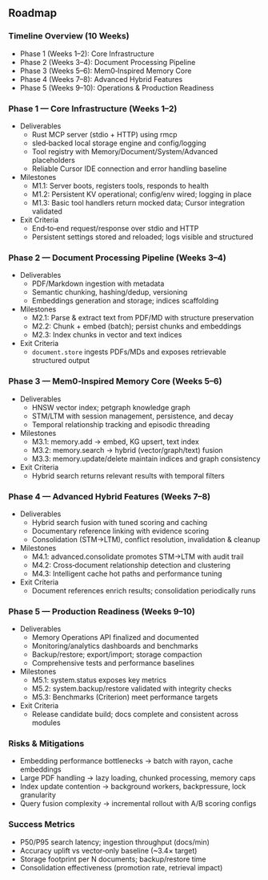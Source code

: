 ## Roadmap

### Timeline Overview (10 Weeks)

- Phase 1 (Weeks 1–2): Core Infrastructure
- Phase 2 (Weeks 3–4): Document Processing Pipeline
- Phase 3 (Weeks 5–6): Mem0‑Inspired Memory Core
- Phase 4 (Weeks 7–8): Advanced Hybrid Features
- Phase 5 (Weeks 9–10): Operations & Production Readiness

### Phase 1 — Core Infrastructure (Weeks 1–2)

- Deliverables
  - Rust MCP server (stdio + HTTP) using rmcp
  - sled‑backed local storage engine and config/logging
  - Tool registry with Memory/Document/System/Advanced placeholders
  - Reliable Cursor IDE connection and error handling baseline
- Milestones
  - M1.1: Server boots, registers tools, responds to health
  - M1.2: Persistent KV operational; config/env wired; logging in place
  - M1.3: Basic tool handlers return mocked data; Cursor integration validated
- Exit Criteria
  - End‑to‑end request/response over stdio and HTTP
  - Persistent settings stored and reloaded; logs visible and structured

### Phase 2 — Document Processing Pipeline (Weeks 3–4)

- Deliverables
  - PDF/Markdown ingestion with metadata
  - Semantic chunking, hashing/dedup, versioning
  - Embeddings generation and storage; indices scaffolding
- Milestones
  - M2.1: Parse & extract text from PDF/MD with structure preservation
  - M2.2: Chunk + embed (batch); persist chunks and embeddings
  - M2.3: Index chunks in vector and text indices
- Exit Criteria
  - `document.store` ingests PDFs/MDs and exposes retrievable structured output

### Phase 3 — Mem0‑Inspired Memory Core (Weeks 5–6)

- Deliverables
  - HNSW vector index; petgraph knowledge graph
  - STM/LTM with session management, persistence, and decay
  - Temporal relationship tracking and episodic threading
- Milestones
  - M3.1: memory.add → embed, KG upsert, text index
  - M3.2: memory.search → hybrid (vector/graph/text) fusion
  - M3.3: memory.update/delete maintain indices and graph consistency
- Exit Criteria
  - Hybrid search returns relevant results with temporal filters

### Phase 4 — Advanced Hybrid Features (Weeks 7–8)

- Deliverables
  - Hybrid search fusion with tuned scoring and caching
  - Documentary reference linking with evidence scoring
  - Consolidation (STM→LTM), conflict resolution, invalidation & cleanup
- Milestones
  - M4.1: advanced.consolidate promotes STM→LTM with audit trail
  - M4.2: Cross‑document relationship detection and clustering
  - M4.3: Intelligent cache hot paths and performance tuning
- Exit Criteria
  - Document references enrich results; consolidation periodically runs

### Phase 5 — Production Readiness (Weeks 9–10)

- Deliverables
  - Memory Operations API finalized and documented
  - Monitoring/analytics dashboards and benchmarks
  - Backup/restore; export/import; storage compaction
  - Comprehensive tests and performance baselines
- Milestones
  - M5.1: system.status exposes key metrics
  - M5.2: system.backup/restore validated with integrity checks
  - M5.3: Benchmarks (Criterion) meet performance targets
- Exit Criteria
  - Release candidate build; docs complete and consistent across modules

### Risks & Mitigations

- Embedding performance bottlenecks → batch with rayon, cache embeddings
- Large PDF handling → lazy loading, chunked processing, memory caps
- Index update contention → background workers, backpressure, lock granularity
- Query fusion complexity → incremental rollout with A/B scoring configs

### Success Metrics

- P50/P95 search latency; ingestion throughput (docs/min)
- Accuracy uplift vs vector‑only baseline (~3.4× target)
- Storage footprint per N documents; backup/restore time
- Consolidation effectiveness (promotion rate, retrieval impact)
